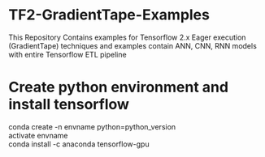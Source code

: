 # TF2-GradientTape-Examples
This Repository Contains examples for Tensorflow 2.x Eager execution (GradientTape) techniques and examples contain ANN, CNN, RNN models with entire Tensorflow ETL pipeline 

# Create python environment and install tensorflow
conda create -n envname  python=python_version</br>
activate envname  
conda install -c anaconda tensorflow-gpu
